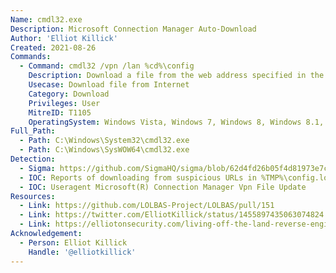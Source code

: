 ```yaml
---
Name: cmdl32.exe
Description: Microsoft Connection Manager Auto-Download
Author: 'Elliot Killick'
Created: 2021-08-26
Commands:
  - Command: cmdl32 /vpn /lan %cd%\config
    Description: Download a file from the web address specified in the configuration file. The downloaded file will be in %TMP% under the name VPNXXXX.tmp where "X" denotes a random number or letter.
    Usecase: Download file from Internet
    Category: Download
    Privileges: User
    MitreID: T1105
    OperatingSystem: Windows Vista, Windows 7, Windows 8, Windows 8.1, Windows 10, Windows 11
Full_Path:
  - Path: C:\Windows\System32\cmdl32.exe
  - Path: C:\Windows\SysWOW64\cmdl32.exe
Detection:
  - Sigma: https://github.com/SigmaHQ/sigma/blob/62d4fd26b05f4d81973e7c8e80d7c1a0c6a29d0e/rules/windows/process_creation/proc_creation_win_lolbin_cmdl32.yml
  - IOC: Reports of downloading from suspicious URLs in %TMP%\config.log
  - IOC: Useragent Microsoft(R) Connection Manager Vpn File Update
Resources:
  - Link: https://github.com/LOLBAS-Project/LOLBAS/pull/151
  - Link: https://twitter.com/ElliotKillick/status/1455897435063074824
  - Link: https://elliotonsecurity.com/living-off-the-land-reverse-engineering-methodology-plus-tips-and-tricks-cmdl32-case-study/
Acknowledgement:
  - Person: Elliot Killick
    Handle: '@elliotkillick'
---
```

